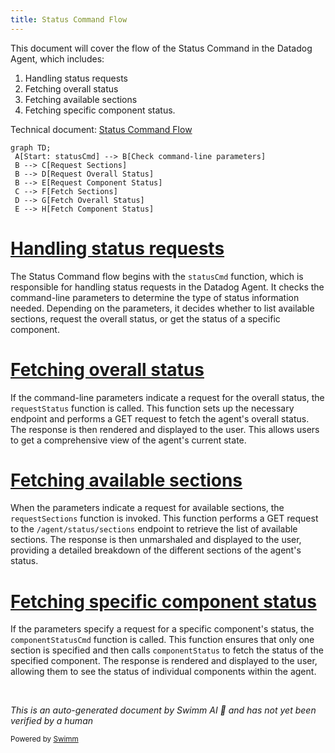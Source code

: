 ```yaml
---
title: Status Command Flow
---
```

This document will cover the flow of the Status Command in the Datadog Agent, which includes:

1. Handling status requests
2. Fetching overall status
3. Fetching available sections
4. Fetching specific component status.

Technical document: <SwmLink doc-title="Status Command Flow">[Status Command Flow](/.swm/status-command-flow.b93jqau7.sw.md)</SwmLink>

```mermaid
graph TD;
 A[Start: statusCmd] --> B[Check command-line parameters]
 B --> C[Request Sections]
 B --> D[Request Overall Status]
 B --> E[Request Component Status]
 C --> F[Fetch Sections]
 D --> G[Fetch Overall Status]
 E --> H[Fetch Component Status]
```

# [Handling status requests](https://app.swimm.io/repos/Z2l0aHViJTNBJTNBZGF0YWRvZy1hZ2VudCUzQSUzQVN3aW1tLURlbW8=/docs/b93jqau7#statuscmd)

The Status Command flow begins with the `statusCmd` function, which is responsible for handling status requests in the Datadog Agent. It checks the command-line parameters to determine the type of status information needed. Depending on the parameters, it decides whether to list available sections, request the overall status, or get the status of a specific component.

# [Fetching overall status](https://app.swimm.io/repos/Z2l0aHViJTNBJTNBZGF0YWRvZy1hZ2VudCUzQSUzQVN3aW1tLURlbW8=/docs/b93jqau7#requeststatus)

If the command-line parameters indicate a request for the overall status, the `requestStatus` function is called. This function sets up the necessary endpoint and performs a GET request to fetch the agent's overall status. The response is then rendered and displayed to the user. This allows users to get a comprehensive view of the agent's current state.

# [Fetching available sections](https://app.swimm.io/repos/Z2l0aHViJTNBJTNBZGF0YWRvZy1hZ2VudCUzQSUzQVN3aW1tLURlbW8=/docs/b93jqau7#requestsections)

When the parameters indicate a request for available sections, the `requestSections` function is invoked. This function performs a GET request to the `/agent/status/sections` endpoint to retrieve the list of available sections. The response is then unmarshaled and displayed to the user, providing a detailed breakdown of the different sections of the agent's status.

# [Fetching specific component status](https://app.swimm.io/repos/Z2l0aHViJTNBJTNBZGF0YWRvZy1hZ2VudCUzQSUzQVN3aW1tLURlbW8=/docs/b93jqau7#componentstatuscmd)

If the parameters specify a request for a specific component's status, the `componentStatusCmd` function is called. This function ensures that only one section is specified and then calls `componentStatus` to fetch the status of the specified component. The response is rendered and displayed to the user, allowing them to see the status of individual components within the agent.

&nbsp;

*This is an auto-generated document by Swimm AI 🌊 and has not yet been verified by a human*

<SwmMeta version="3.0.0" repo-id="Z2l0aHViJTNBJTNBZGF0YWRvZy1hZ2VudCUzQSUzQVN3aW1tLURlbW8=" repo-name="datadog-agent"><sup>Powered by [Swimm](/)</sup></SwmMeta>
